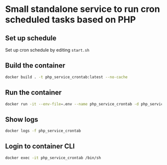 # Small standalone service to run cron scheduled tasks based on PHP

## Set up schedule

Set up cron schedule by editing `start.sh`

## Build the container
```bash
docker build . -t php_service_crontab:latest --no-cache
```

## Run the container
```bash
docker run -it --env-file=.env --name php_service_crontab -d php_service_crontab:latest
```

## Show logs
```bash
docker logs -f php_service_crontab
```

## Login to container CLI
```bash
docker exec -it php_service_crontab /bin/sh
```

